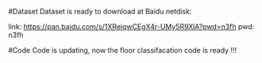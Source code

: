 #Dataset 
Dataset is ready to download at Baidu netdisk:

link: https://pan.baidu.com/s/1XRejqwCEgX4r-UMy5R9XlA?pwd=n3fh  pwd: n3fh

#Code
Code is updating, now the floor classifacation code is ready !!!

